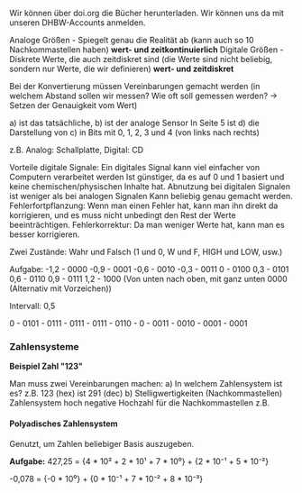 Wir können über doi.org die Bücher herunterladen. Wir können uns da mit unseren DHBW-Accounts anmelden.

Analoge Größen - Spiegelt genau die Realität ab (kann auch so 10 Nachkommastellen haben) **wert- und zeitkontinuierlich**
Digitale Größen - Diskrete Werte, die auch zeitdiskret sind (die Werte sind nicht beliebig, sondern nur Werte, die wir definieren) **wert- und zeitdiskret**

Bei der Konvertierung müssen Vereinbarungen gemacht werden (in welchem Abstand sollen wir messen? Wie oft soll gemessen werden? -> Setzen der Genauigkeit vom Wert)

a) ist das tatsächliche, b) ist der analoge Sensor
In Seite 5 ist d) die Darstellung von c) in Bits mit 0, 1, 2, 3 und 4 (von links nach rechts)

z.B. Analog: Schallplatte, Digital: CD

Vorteile digitale Signale:
Ein digitales Signal kann viel einfacher von Computern verarbeitet werden
Ist günstiger, da es auf 0 und 1 basiert und keine chemischen/physischen Inhalte hat.
Abnutzung bei digitalen Signalen ist weniger als bei analogen Signalen
Kann beliebig genau gemacht werden.
Fehlerfortpflanzung: Wenn man einen Fehler hat, kann man ihn direkt da korrigieren, und es muss nicht unbedingt den Rest der Werte beeinträchtigen.
Fehlerkorrektur: Da man weniger Werte hat, kann man es besser korrigieren.

Zwei Zustände: Wahr und Falsch (1 und 0, W und F, HIGH und LOW, usw.)

Aufgabe:
-1,2 - 0000
-0,9 - 0001
-0,6 - 0010
-0,3 - 0011
0 - 0100
0,3 - 0101
0,6 - 0110
0,9 - 0111
1,2 - 1000
(Von unten nach oben, mit ganz unten 0000 (Alternativ mit Vorzeichen))

Intervall: 0,5

0 - 0101 - 0111 - 0111 - 0111 - 0110 - 0 - 0011 - 0010 - 0001 - 0001

### Zahlensysteme
**Beispiel Zahl "123"**

Man muss zwei Vereinbarungen machen:
a) In welchem Zahlensystem ist es?
z.B. 123 (hex) ist 291 (dec)
b) Stelligwertigkeiten (Nachkommastellen)
Zahlensystem hoch negative Hochzahl für die Nachkommastellen
z.B. 
#### Polyadisches Zahlensystem
Genutzt, um Zahlen beliebiger Basis auszugeben.

**Aufgabe:**
427,25 
\= {4 \* 10² + 2 \* 10¹ + 7 \* 10⁰} + {2 \* 10⁻¹ + 5 \* 10⁻²}

-0,078
\= {-0 \* 10⁰} + {0 \* 10⁻¹ + 7 \* 10⁻² + 8 \* 10⁻³}
